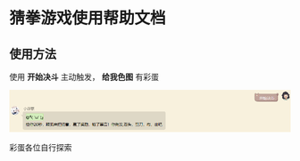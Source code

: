 # 猜拳游戏使用帮助文档

## 使用方法

使用 **开始决斗** 主动触发， **给我色图** 有彩蛋

![](https://raw.githubusercontent.com/MuXia-0326/YunzaiBotJsPluginMuXia/master/pluginHelp/imgs/guessingGame/1.png)

彩蛋各位自行探索
